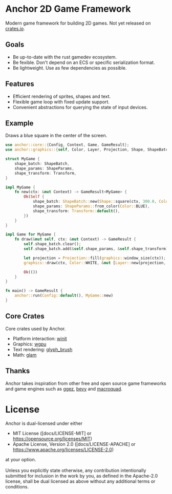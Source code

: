 # Anchor 2D Game Framework

Modern game framework for building 2D games. Not yet released on [crates.io](https://crates.io/).

## Goals

* Be up-to-date with the rust gamedev ecosystem.
* Be fexible. Don't depend on an ECS or specific serialization format.
* Be lightweight. Use as few dependencies as possible.

## Features

* Efficient rendering of sprites, shapes and text.
* Flexible game loop with fixed update support.
* Convenient abstractions for querying the state of input devices.

## Example

Draws a blue square in the center of the screen.

```rust
use anchor::core::{Config, Context, Game, GameResult};
use anchor::graphics::{self, Color, Layer, Projection, Shape, ShapeBatch, ShapeParams, Transform};

struct MyGame {
    shape_batch: ShapeBatch,
    shape_params: ShapeParams,
    shape_transform: Transform,
}

impl MyGame {
    fn new(ctx: &mut Context) -> GameResult<MyGame> {
        Ok(Self {
            shape_batch: ShapeBatch::new(Shape::square(ctx, 300.0, Color::WHITE)),
            shape_params: ShapeParams::from_color(Color::BLUE),
            shape_transform: Transform::default(),
        })
    }
}

impl Game for MyGame {
    fn draw(&mut self, ctx: &mut Context) -> GameResult {
        self.shape_batch.clear();
        self.shape_batch.add(&self.shape_params, &self.shape_transform);

        let projection = Projection::fill(graphics::window_size(ctx));
        graphics::draw(ctx, Color::WHITE, &mut [Layer::new(projection, &mut self.shape_batch)]);

        Ok(())
    }
}

fn main() -> GameResult {
    anchor::run(Config::default(), MyGame::new)
}
```

## Core Crates

Core crates used by Anchor.

* Platform interaction: [winit](https://crates.io/crates/winit)
* Graphics: [wgpu](https://crates.io/crates/wgpu)
* Text rendering: [glyph_brush](https://crates.io/crates/glyph_brush)
* Math: [glam](https://crates.io/crates/glam)

## Thanks

Anchor takes inspiration from other free and open source game frameworks and game engines
such as [ggez](https://crates.io/crates/ggez), [bevy](https://crates.io/crates/bevy)
and [macroquad](https://crates.io/crates/macroquad).

# License

Anchor is dual-licensed under either

- MIT License ([docs/LICENSE-MIT] or https://opensource.org/licenses/MIT)
- Apache License, Version 2.0 ([docs/LICENSE-APACHE] or https://www.apache.org/licenses/LICENSE-2.0)

at your option. <br /><br /> Unless you explicitly state otherwise, any contribution intentionally
submitted for inclusion in the work by you, as defined in the Apache-2.0 license, shall be dual
licensed as above without any additional terms or conditions.
